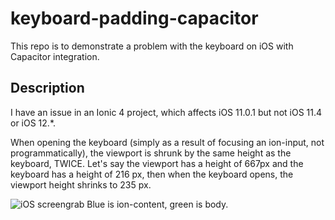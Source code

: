 # keyboard-padding-capacitor

This repo is to demonstrate a problem with the keyboard on iOS with Capacitor integration.

## Description
I have an issue in an Ionic 4 project, which affects iOS 11.0.1 but not iOS 11.4 or iOS 12.*.

When opening the keyboard (simply as a result of focusing an ion-input, not programmatically), the viewport is shrunk by the same height as the keyboard, TWICE. Let's say the viewport has a height  of 667px and the keyboard has a height of 216 px, then when the keyboard opens, the viewport height shrinks to 235 px.

![iOS screengrab](https://files.slack.com/files-pri/T89FW6TLL-FGBMRC7QQ/simulator_screen_shot_-_iphone_6s_-_2019-02-20_at_23.16.35.png)
Blue is ion-content, green is body.